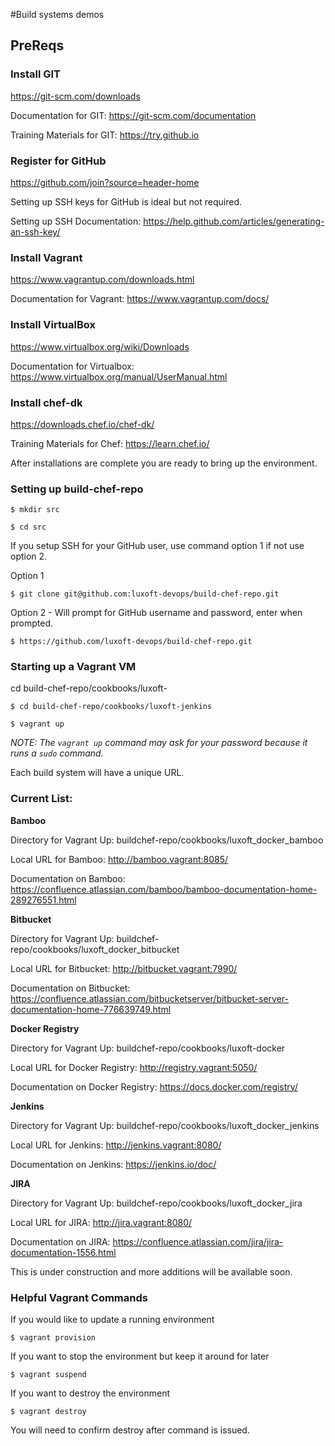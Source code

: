 #Build systems demos

## PreReqs

### Install GIT

https://git-scm.com/downloads

Documentation for GIT: https://git-scm.com/documentation

Training Materials for GIT: https://try.github.io

### Register for GitHub

https://github.com/join?source=header-home

Setting up SSH keys for GitHub is ideal but not required.

Setting up SSH Documentation: https://help.github.com/articles/generating-an-ssh-key/

### Install Vagrant

https://www.vagrantup.com/downloads.html

Documentation for Vagrant: https://www.vagrantup.com/docs/

### Install VirtualBox

https://www.virtualbox.org/wiki/Downloads

Documentation for Virtualbox: https://www.virtualbox.org/manual/UserManual.html

### Install chef-dk

https://downloads.chef.io/chef-dk/

Training Materials for Chef: https://learn.chef.io/

After installations are complete you are ready to bring up the environment.

### Setting up build-chef-repo

```$ mkdir src```

```$ cd src```

If you setup SSH for your GitHub user, use command option 1 if not use option 2.

Option 1

```$ git clone git@github.com:luxoft-devops/build-chef-repo.git```

Option 2 - Will prompt for GitHub username and password, enter when prompted.

```$ https://github.com/luxoft-devops/build-chef-repo.git```

### Starting up a Vagrant VM

cd build-chef-repo/cookbooks/luxoft-<build system here>

```$ cd build-chef-repo/cookbooks/luxoft-jenkins```

```$ vagrant up```

*NOTE: The `vagrant up` command may ask for your password because it runs a `sudo` command.*

Each build system will have a unique URL. 

### Current List:

**Bamboo**

Directory for Vagrant Up: buildchef-repo/cookbooks/luxoft_docker_bamboo

Local URL for Bamboo: http://bamboo.vagrant:8085/

Documentation on Bamboo: https://confluence.atlassian.com/bamboo/bamboo-documentation-home-289276551.html

**Bitbucket**

Directory for Vagrant Up: buildchef-repo/cookbooks/luxoft_docker_bitbucket

Local URL for Bitbucket: http://bitbucket.vagrant:7990/

Documentation on Bitbucket: https://confluence.atlassian.com/bitbucketserver/bitbucket-server-documentation-home-776639749.html

**Docker Registry**

Directory for Vagrant Up: buildchef-repo/cookbooks/luxoft-docker

Local URL for Docker Registry: http://registry.vagrant:5050/

Documentation on Docker Registry: https://docs.docker.com/registry/

**Jenkins**

Directory for Vagrant Up: buildchef-repo/cookbooks/luxoft_docker_jenkins

Local URL for Jenkins: http://jenkins.vagrant:8080/

Documentation on Jenkins: https://jenkins.io/doc/

**JIRA**

Directory for Vagrant Up: buildchef-repo/cookbooks/luxoft_docker_jira

Local URL for JIRA: http://jira.vagrant:8080/

Documentation on JIRA: https://confluence.atlassian.com/jira/jira-documentation-1556.html

This is under construction and more additions will be available soon.

### Helpful Vagrant Commands

If you would like to update a running environment

```$ vagrant provision```

If you want to stop the environment but keep it around for later

```$ vagrant suspend```

If you want to destroy the environment

```$ vagrant destroy```

You will need to confirm destroy after command is issued.
